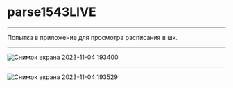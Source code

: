 # parse1543LIVE
-------
Попытка в приложение для просмотра расписания в шк.

---

![Снимок экрана 2023-11-04 193400](https://github.com/topki4uk/parse1543LIVE/assets/104710901/dbbb7b1d-a88c-4136-ab6d-7c8c728161a5)


---

![Снимок экрана 2023-11-04 193529](https://github.com/topki4uk/parse1543LIVE/assets/104710901/a54c3bcc-f931-49e1-9308-7195ab03fdbc)
